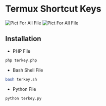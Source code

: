 # Termux Shortcut Keys
![Pict For All File](https://images2.imgbox.com/9c/38/VmYEF6Pa_o.png)
![Pict For All File](https://images2.imgbox.com/07/4e/5B2CLklH_o.png)

Installation
------------
* PHP File
```bash
php terkey.php
```
* Bash Shell File
```bash
bash terkey.sh
```
* Python File
```bash
python terkey.py
```